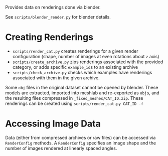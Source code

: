 Provides data on renderings done via blender.

See `scripts/blender_render.py` for blender details.

# Creating Renderings
* `scripts/render_cat.py` creates renderings for a given render configuration (shape, number of images at even rotations about `z` axis)
* `scripts/create_archive.py` zips renderings associated with the provided category, or adds specific `example_id`s to an existing archive
* `scripts/check_archive.py` checks which examples have renderings associated with them in the given archive.

Some `obj` files in the original dataset cannot be opened by blender. These models are extracted, imported into meshlab and re-exported as `obj`s, and the resulting files compressed in `_fixed_meshes/CAT_ID.zip`. These renderings can be created using `scripts/render_cat.py CAT_ID -f`

# Accessing Image Data
Data (either from compressed archives or raw files) can be accessed via `RenderConfig` methods. A `RenderConfig` specifies an image shape and the number of images rendered at linearly spaced angles.
